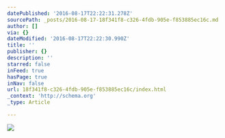 ```yaml
---
datePublished: '2016-08-17T22:22:31.278Z'
sourcePath: _posts/2016-08-17-18f341f8-c326-4fdb-905e-f853885ec16c.md
author: []
via: {}
dateModified: '2016-08-17T22:22:30.990Z'
title: ''
publisher: {}
description: ''
starred: false
inFeed: true
hasPage: true
inNav: false
url: 18f341f8-c326-4fdb-905e-f853885ec16c/index.html
_context: 'http://schema.org'
_type: Article

---
```

![](https://the-grid-user-content.s3-us-west-2.amazonaws.com/f9fb80b3-b0da-4785-a7b5-ea73beb3a343.jpg)